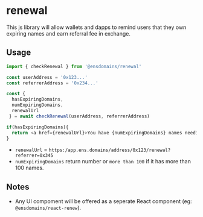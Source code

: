 # renewal

This js library will allow wallets and dapps to remind users that they own expiring names and earn referral fee in exchange.


## Usage


```js
import { checkRenewal } from '@ensdomains/renewal'

const userAddress = '0x123...'
const referrerAddress = '0x234...'

const {
  hasExpiringDomains,
  numExpiringDomains,
  renewalUrl
 } = await checkRenewal(userAddress, referrerAddress)

if(hasExpiringDomains){
  return <a href={renewalUrl}>You have {numExpiringDomains} names needing renewal!</a>
}
```

- `renewalUrl` = `https:/app.ens.domains/address/0x123/renewal?referrer=0x345`
- `numExpiringDomains` return number or `more than 100` if it has more than 100 names.


## Notes

- Any UI compoment will be offered as a seperate React component (eg: `@ensdomains/react-renew`).
